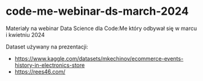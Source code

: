 # code-me-webinar-ds-march-2024
Materiały na webinar Data Science dla Code:Me który odbywał się w marcu i kwietniu 2024


Dataset używany na prezentacji:

- https://www.kaggle.com/datasets/mkechinov/ecommerce-events-history-in-electronics-store
- https://rees46.com/
